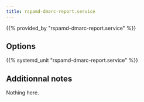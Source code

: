 ```yaml
---
title: rspamd-dmarc-report.service
---
```


{{% provided_by "rspamd-dmarc-report.service" %}}

## Options

{{% systemd_unit "rspamd-dmarc-report.service" %}}

## Additionnal notes

Nothing here.